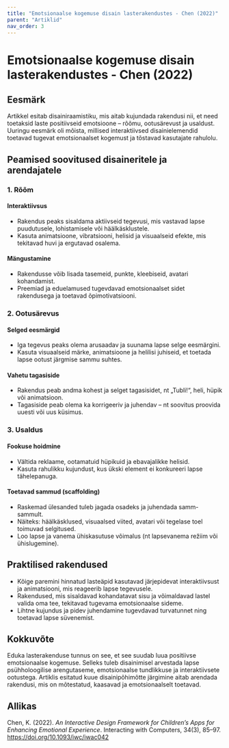 ```yaml
---
title: "Emotsionaalse kogemuse disain lasterakendustes - Chen (2022)"
parent: "Artiklid"
nav_order: 3
---
```


# Emotsionaalse kogemuse disain lasterakendustes -  Chen (2022)

## Eesmärk

Artikkel esitab disainiraamistiku, mis aitab kujundada rakendusi nii, et need toetaksid laste positiivseid emotsioone – rõõmu, ootusärevust ja usaldust. Uuringu eesmärk oli mõista, millised interaktiivsed disainielemendid toetavad tugevat emotsionaalset kogemust ja tõstavad kasutajate rahulolu.

## Peamised soovitused disaineritele ja arendajatele

### 1. Rõõm

#### Interaktiivsus
- Rakendus peaks sisaldama aktiivseid tegevusi, mis vastavad lapse puudutusele, lohistamisele või häälkäsklustele.
- Kasuta animatsioone, vibratsiooni, helisid ja visuaalseid efekte, mis tekitavad huvi ja ergutavad osalema.

#### Mängustamine
- Rakendusse võib lisada tasemeid, punkte, kleebiseid, avatari kohandamist.
- Preemiad ja eduelamused tugevdavad emotsionaalset sidet rakendusega ja toetavad õpimotivatsiooni.

### 2. Ootusärevus

#### Selged eesmärgid
- Iga tegevus peaks olema arusaadav ja suunama lapse selge eesmärgini.
- Kasuta visuaalseid märke, animatsioone ja helilisi juhiseid, et toetada lapse ootust järgmise sammu suhtes.

#### Vahetu tagasiside
- Rakendus peab andma kohest ja selget tagasisidet, nt „Tubli!“, heli, hüpik või animatsioon.
- Tagasiside peab olema ka korrigeeriv ja juhendav – nt soovitus proovida uuesti või uus küsimus.

### 3. Usaldus

#### Fookuse hoidmine
- Vältida reklaame, ootamatuid hüpikuid ja ebavajalikke helisid.
- Kasuta rahulikku kujundust, kus ükski element ei konkureeri lapse tähelepanuga.

#### Toetavad sammud (scaffolding)
- Raskemad ülesanded tuleb jagada osadeks ja juhendada samm-sammult.
- Näiteks: häälkäsklused, visuaalsed viited, avatari või tegelase toel toimuvad selgitused.
- Loo lapse ja vanema ühiskasutuse võimalus (nt lapsevanema režiim või ühislugemine).

## Praktilised rakendused

- Kõige paremini hinnatud lasteäpid kasutavad järjepidevat interaktiivsust ja animatsiooni, mis reageerib lapse tegevusele.
- Rakendused, mis sisaldavad kohandatavat sisu ja võimaldavad lastel valida oma tee, tekitavad tugevama emotsionaalse sideme.
- Lihtne kujundus ja pidev juhendamine tugevdavad turvatunnet ning toetavad lapse süvenemist.

## Kokkuvõte

Eduka lasterakenduse tunnus on see, et see suudab luua positiivse emotsionaalse kogemuse. Selleks tuleb disainimisel arvestada lapse psühholoogilise arengutaseme, emotsionaalse tundlikkuse ja interaktiivsete ootustega. Artiklis esitatud kuue disainipõhimõtte järgimine aitab arendada rakendusi, mis on mõtestatud, kaasavad ja emotsionaalselt toetavad.

## Allikas

Chen, K. (2022). *An Interactive Design Framework for Children’s Apps for Enhancing Emotional Experience*. Interacting with Computers, 34(3), 85–97. https://doi.org/10.1093/iwc/iwac042
